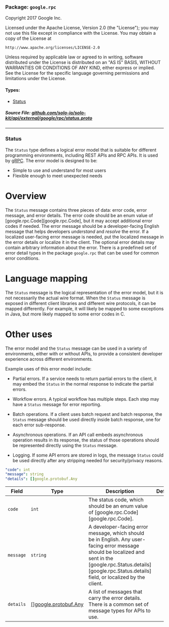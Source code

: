 <!-- Code generated by solo-kit. DO NOT EDIT. -->

### Package: `google.rpc`  
Copyright 2017 Google Inc.

Licensed under the Apache License, Version 2.0 (the "License");
you may not use this file except in compliance with the License.
You may obtain a copy of the License at

    http://www.apache.org/licenses/LICENSE-2.0

Unless required by applicable law or agreed to in writing, software
distributed under the License is distributed on an "AS IS" BASIS,
WITHOUT WARRANTIES OR CONDITIONS OF ANY KIND, either express or implied.
See the License for the specific language governing permissions and
limitations under the License.


 
#### Types:


- [Status](#Status)
  



##### Source File: [github.com/solo-io/solo-kit/api/external/google/rpc/status.proto](https://github.com/solo-io/solo-kit/blob/master/api/external/google/rpc/status.proto)





---
### <a name=Status>Status</a>

 
The `Status` type defines a logical error model that is suitable for different
programming environments, including REST APIs and RPC APIs. It is used by
[gRPC](https://github.com/grpc). The error model is designed to be:

- Simple to use and understand for most users
- Flexible enough to meet unexpected needs

# Overview

The `Status` message contains three pieces of data: error code, error message,
and error details. The error code should be an enum value of
[google.rpc.Code][google.rpc.Code], but it may accept additional error codes if needed.  The
error message should be a developer-facing English message that helps
developers *understand* and *resolve* the error. If a localized user-facing
error message is needed, put the localized message in the error details or
localize it in the client. The optional error details may contain arbitrary
information about the error. There is a predefined set of error detail types
in the package `google.rpc` that can be used for common error conditions.

# Language mapping

The `Status` message is the logical representation of the error model, but it
is not necessarily the actual wire format. When the `Status` message is
exposed in different client libraries and different wire protocols, it can be
mapped differently. For example, it will likely be mapped to some exceptions
in Java, but more likely mapped to some error codes in C.

# Other uses

The error model and the `Status` message can be used in a variety of
environments, either with or without APIs, to provide a
consistent developer experience across different environments.

Example uses of this error model include:

- Partial errors. If a service needs to return partial errors to the client,
    it may embed the `Status` in the normal response to indicate the partial
    errors.

- Workflow errors. A typical workflow has multiple steps. Each step may
    have a `Status` message for error reporting.

- Batch operations. If a client uses batch request and batch response, the
    `Status` message should be used directly inside batch response, one for
    each error sub-response.

- Asynchronous operations. If an API call embeds asynchronous operation
    results in its response, the status of those operations should be
    represented directly using the `Status` message.

- Logging. If some API errors are stored in logs, the message `Status` could
    be used directly after any stripping needed for security/privacy reasons.

```yaml
"code": int
"message": string
"details": []google.protobuf.Any

```

| Field | Type | Description | Default |
| ----- | ---- | ----------- |----------- | 
| `code` | `int` | The status code, which should be an enum value of [google.rpc.Code][google.rpc.Code]. |  |
| `message` | `string` | A developer-facing error message, which should be in English. Any user-facing error message should be localized and sent in the [google.rpc.Status.details][google.rpc.Status.details] field, or localized by the client. |  |
| `details` | [[]google.protobuf.Any](../protobuf/any.proto.sk.md#Any) | A list of messages that carry the error details. There is a common set of message types for APIs to use. |  |





<!-- Start of HubSpot Embed Code -->
<script type="text/javascript" id="hs-script-loader" async defer src="//js.hs-scripts.com/5130874.js"></script>
<!-- End of HubSpot Embed Code -->
